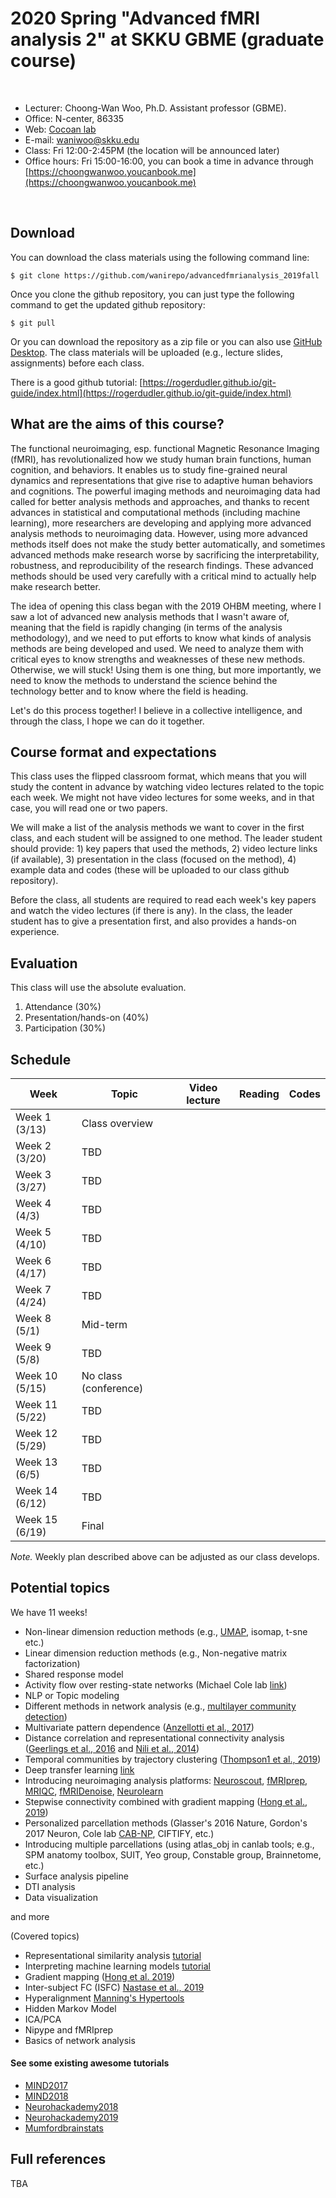 # 2020 Spring "Advanced fMRI analysis 2" at SKKU GBME (graduate course)


<br>

- Lecturer: Choong-Wan Woo, Ph.D. Assistant professor (GBME).
- Office: N-center, 86335
- Web: [Cocoan lab](http://cocoanlab.github.io)
- E-mail: waniwoo@skku.edu
- Class: Fri 12:00-2:45PM (the location will be announced later)
- Office hours: Fri 15:00-16:00, you can book a time in advance through [https://choongwanwoo.youcanbook.me](https://choongwanwoo.youcanbook.me)

<br>

## Download
You can download the class materials using the following command line:

	$ git clone https://github.com/wanirepo/advancedfmrianalysis_2019fall

Once you clone the github repository, you can just type the following command to get the updated github repository:

	$ git pull
	
Or you can download the repository as a zip file or you can also use [GitHub Desktop](https://desktop.github.com). The class materials will be uploaded (e.g., lecture slides, assignments) before each class. 

There is a good github tutorial: [https://rogerdudler.github.io/git-guide/index.html](https://rogerdudler.github.io/git-guide/index.html)

## What are the aims of this course?

The functional neuroimaging, esp. functional Magnetic Resonance Imaging (fMRI), has revolutionalized how we study human brain functions, human cognition, and behaviors. It enables us to study fine-grained neural dynamics and representations that give rise to adaptive human behaviors and cognitions. The powerful imaging methods and neuroimaging data had called for better analysis methods and approaches, and thanks to recent advances in statistical and computational methods (including machine learning), more researchers are developing and applying more advanced analysis methods to neuroimaging data. However, using more advanced methods itself does not make the study better automatically, and sometimes advanced methods make research worse by sacrificing the interpretability, robustness, and reproducibility of the research findings. These advanced methods should be used very carefully with a critical mind to actually help make research better. 

The idea of opening this class began with the 2019 OHBM meeting, where I saw a lot of advanced new analysis methods that I wasn't aware of, meaning that the field is rapidly changing (in terms of the analysis methodology), and we need to put efforts to know what kinds of analysis methods are being developed and used. We need to analyze them with critical eyes to know strengths and weaknesses of these new methods. Otherwise, we will stuck! Using them is one thing, but more importantly, we need to know the methods to understand the science behind the technology better and to know where the field is heading.  

Let's do this process together! I believe in a collective intelligence, and through the class, I hope we can do it together. 


## Course format and expectations

This class uses the flipped classroom format, which means that you will study the content in advance by watching video lectures related to the topic each week. We might not have video lectures for some weeks, and in that case, you will read one or two papers. 

We will make a list of the analysis methods we want to cover in the first class, and each student will be assigned to one method. The leader student should provide: 1) key papers that used the methods, 2) video lecture links (if available), 3) presentation in the class (focused on the method), 4) example data and codes (these will be uploaded to our class github repository). 

Before the class, all students are required to read each week's key papers and watch the video lectures (if there is any). In the class, the leader student has to give a presentation first, and also provides a hands-on experience.


## Evaluation

This class will use the absolute evaluation.

1. Attendance (30%)
2. Presentation/hands-on (40%)
5. Participation (30%)


## Schedule

Week  | Topic | Video lecture | Reading | Codes 
------| ----- | ----- | ----- | -------
Week 1 (3/13) | Class overview | 
Week 2 (3/20) | TBD | | | |
Week 3 (3/27) | TBD | | | |
Week 4 (4/3) | TBD | | | |
Week 5 (4/10) | TBD | | | |
Week 6 (4/17) | TBD | | | |
Week 7 (4/24) | TBD | | | |
Week 8 (5/1) | Mid-term | | | |
Week 9 (5/8) | TBD | | | |
Week 10 (5/15) | No class (conference) | | | |
Week 11 (5/22) | TBD | | | |
Week 12 (5/29) | TBD | | | |
Week 13 (6/5) | TBD | | | |
Week 14 (6/12) | TBD | | | |
Week 15 (6/19) | Final | | | |

_Note._ Weekly plan described above can be adjusted as our class develops.

## Potential topics

We have 11 weeks!

- Non-linear dimension reduction methods (e.g., [UMAP](https://www.biorxiv.org/content/biorxiv/early/2018/09/06/409987.full.pdf), isomap, t-sne etc.)
- Linear dimension reduction methods (e.g., Non-negative matrix factorization)
- Shared response model 
- Activity flow over resting-state networks (Michael Cole lab [link](http://www.colelab.org/)) 
- NLP or Topic modeling
- Different methods in network analysis (e.g., [multilayer community detection](https://www.pnas.org/content/112/37/11678))
- Multivariate pattern dependence ([Anzellotti et al., 2017](https://journals.plos.org/ploscompbiol/article?id=10.1371/journal.pcbi.1005799))
- Distance correlation and representational connectivity analysis ([Geerlings et al., 2016](https://www.ncbi.nlm.nih.gov/pubmed/27114055) and [Nili et al., 2014](https://journals.plos.org/ploscompbiol/article?id=10.1371/journal.pcbi.1003553))
- Temporal communities by trajectory clustering ([Thompson1 et al., 2019](https://www.biorxiv.org/content/10.1101/617027v1.abstract))
- Deep transfer learning [link](https://arxiv.org/pdf/1907.01953.pdf)
- Introducing neuroimaging analysis platforms: [Neuroscout](https://alpha.neuroscout.org/), [fMRIprep](https://fmriprep.readthedocs.io/en/stable/), [MRIQC](https://mriqc.readthedocs.io/en/stable/), [fMRIDenoise](https://github.com/nbraingroup/fmridenoise), [Neurolearn](http://neuro-learn.org/)
- Stepwise connectivity combined with gradient mapping ([Hong et al., 2019](https://www.nature.com/articles/s41467-019-08944-1))
- Personalized parcellation methods (Glasser's 2016 Nature, Gordon's 2017 Neuron, Cole lab [CAB-NP](https://github.com/ColeLab/ColeAnticevicNetPartition), CIFTIFY, etc.)
- Introducing multiple parcellations (using atlas_obj in canlab tools; e.g., SPM anatomy toolbox, SUIT, Yeo group, Constable group, Brainnetome, etc.)
- Surface analysis pipeline
- DTI analysis
- Data visualization

and more

(Covered topics)
- Representational similarity analysis [tutorial](https://github.com/cocoanlab/khbm2019_RSA_tutorial)
- Interpreting machine learning models [tutorial](https://github.com/cocoanlab/interpret_ml_neuroimaging)
- Gradient mapping ([Hong et al. 2019](https://www.nature.com/articles/s41467-019-08944-1))
- Inter-subject FC (ISFC) [Nastase et al., 2019](https://www.biorxiv.org/content/10.1101/741975v1)
- Hyperalignment [Manning's Hypertools](https://hypertools.readthedocs.io/en/latest/) 
- Hidden Markov Model
- ICA/PCA
- Nipype and fMRIprep
- Basics of network analysis


#### See some existing awesome tutorials

- [MIND2017](https://mindsummerschool.org/2017/08/13/multiscale-network-dynamics.html)
- [MIND2018](https://mindsummerschool.org/2018/07/30/narratives-and-naturalistic-contexts.html)
- [Neurohackademy2018](https://www.youtube.com/playlist?list=PLO3l0PnUGHYEqA7rFQT2jM6jxsaC2XiHh)
- [Neurohackademy2019](https://www.youtube.com/results?search_query=NeuroHackademy+2019)
- [Mumfordbrainstats](https://www.youtube.com/channel/UCZ7gF0zm35FwrFpDND6DWeA)

## Full references

TBA

<!--### Week 3

Kriegeskorte, N., Mur, M., & Bandettini, P. (2008). Representational similarity analysis - connecting the branches of systems neuroscience. Frontiers in Systems Neuroscience, 2(November), 4.

Nili, H., Wingfield, C., Walther, A., Su, L., Marslen-Wilson, W., & Kriegeskorte, N. (2014). A Toolbox for Representational Similarity Analysis. PLoS Computational Biology, 10(4), e1003553.

### Week 4

Kohoutová, L., Heo, J., Cha, S., Moon, T., Lee, S., Wager, T. D., & Woo, C. -W. (under review) Interpreting machine learning models in neuroimaging: Towards a unified framework
-->
